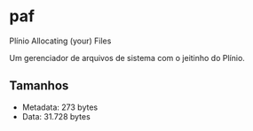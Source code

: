 # paf

Plínio
Allocating
(your)
Files

Um gerenciador de arquivos de sistema com o jeitinho do Plínio.

## Tamanhos

- Metadata: 273 bytes
- Data: 31.728 bytes
